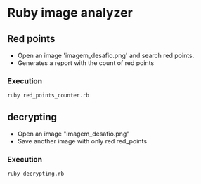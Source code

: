 # Ruby image analyzer

## Red points

- Open an image 'imagem_desafio.png' and search red points.
- Generates a report with the count of red points

### Execution

`ruby red_points_counter.rb`

## decrypting
- Open an image "imagem_desafio.png"
- Save another image with only red red_points

### Execution

`ruby decrypting.rb `
